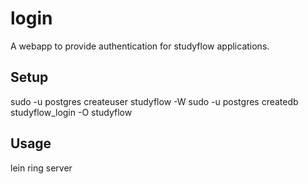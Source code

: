 # login

A webapp to provide authentication for studyflow applications.

## Setup

sudo -u postgres createuser studyflow -W
sudo -u postgres createdb studyflow_login -O studyflow

## Usage

lein ring server
